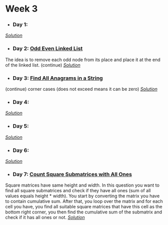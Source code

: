 # Week 3

* ### Day 1: []()

[*Solution*]()

* ### Day 2: [Odd Even Linked List](https://leetcode.com/explore/featured/card/may-leetcoding-challenge/536/week-3-may-15th-may-21st/3331/)
The idea is to remove each odd node from its place and place it at the end of the linked list. (continue)
[*Solution*](odd_even_linked_list.c++)

* ### Day 3: [Find All Anagrams in a String](https://leetcode.com/explore/featured/card/may-leetcoding-challenge/536/week-3-may-15th-may-21st/3332/)
(continue) corner cases (does not exceed means it can be zero)
[*Solution*](find_all_anagrams_in_a_string.c++)

* ### Day 4: []()

[*Solution*]()

* ### Day 5: []()

[*Solution*]()

* ### Day 6: []()

[*Solution*]()

* ### Day 7: [Count Square Submatrices with All Ones](https://leetcode.com/explore/featured/card/may-leetcoding-challenge/536/week-3-may-15th-may-21st/3336/)
Square matrices have same height and width. In this question you want to find all square submatrices and check if they have all ones (sum of all values equals height * width). You start by converting the matrix you have to contain cumulative sum. After that, you loop over the matrix and for each cell you have, you find all suitable square matrices that have this cell as the bottom right corner, you then find the cumulative sum of the submatrix and check if it has all ones or not.
[*Solution*](count_square_submatrices_with_all_ones.c++)
